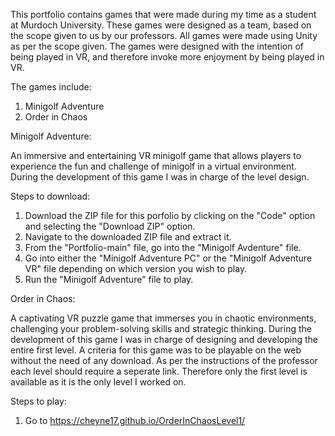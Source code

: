 This portfolio contains games that were made during my time as a student at Murdoch University.
These games were designed as a team, based on the scope given to us by our professors.
All games were made using Unity as per the scope given.
The games were designed with the intention of being played in VR, and therefore invoke more enjoyment by being played in VR.

The games include:
1) Minigolf Adventure
2) Order in Chaos

Minigolf Adventure:

An immersive and entertaining VR minigolf game that allows players to experience the fun and challenge of minigolf in a virtual environment.
During the development of this game I was in charge of the level design.

Steps to download:
1) Download the ZIP file for this porfolio by clicking on the "Code" option and selecting the "Download ZIP" option.
2) Navigate to the downloaded ZIP file and extract it.
3) From the "Portfolio-main" file, go into the "Minigolf Avdenture" file.
4) Go into either the "Minigolf Adventure PC" or the "Minigolf Adventure VR" file depending on which version you wish to play.
5) Run the "Minigolf Adventure" file to play.

Order in Chaos:

A captivating VR puzzle game that immerses you in chaotic environments, challenging your problem-solving skills and strategic thinking.
During the development of this game I was in charge of designing and developing the entire first level.
A criteria for this game was to be playable on the web without the need of any download.
As per the instructions of the professor each level should require a seperate link. Therefore only the first level is available as it is the only level I worked on.

Steps to play:
1) Go to https://cheyne17.github.io/OrderInChaosLevel1/
